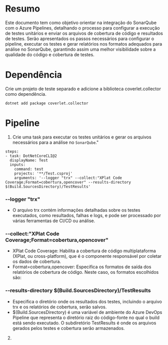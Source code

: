 # Resumo

Este documento tem como objetivo orientar na integração do SonarQube com o Azure Pipelines, detalhando o processo para configurar a execução de testes unitários e enviar os arquivos de cobertura de código e resultados de testes. Serão apresentados os passos necessários para configurar o pipeline, executar os testes e gerar relatórios nos formatos adequados para análise no SonarQube, garantindo assim uma melhor visibilidade sobre a qualidade do código e cobertura de testes.

# Dependência

Crie um projeto de teste separado e adicione a biblioteca coverlet.collector como dependência.

```dotnet add package coverlet.collector```

# Pipeline

1. Crie uma task para executar os testes unitários e gerar os arquivos necessários para a análise no `SonarQube`."

```
steps:
- task: DotNetCoreCLI@2
  displayName: Test
  inputs:
    command: test
    projects: '**/Test.csproj'
    arguments: '--logger "trx" --collect:"XPlat Code Coverage;Format=cobertura,opencover" --results-directory $(Build.SourcesDirectory)/TestResults'
```

### --logger "trx"

* O arquivo trx contém informações detalhadas sobre os testes executados, como resultados, falhas e logs, e pode ser processado por várias ferramentas de CI/CD ou análise.

### --collect:"XPlat Code Coverage;Format=cobertura,opencover"

* XPlat Code Coverage: Habilita a cobertura de código multiplataforma (XPlat, ou cross-platform), que é o componente responsável por coletar os dados de cobertura.
* Format=cobertura,opencover: Especifica os formatos de saída dos relatórios de cobertura de código. Neste caso, os formatos escolhidos são:

### --results-directory $(Build.SourcesDirectory)/TestResults

* Especifica o diretório onde os resultados dos testes, incluindo o arquivo trx e os relatórios de cobertura, serão salvos.
* $(Build.SourcesDirectory) é uma variável de ambiente do Azure DevOps Pipeline que representa o diretório raiz do código-fonte no qual o build está sendo executado. O subdiretório TestResults é onde os arquivos gerados pelos testes e cobertura serão armazenados.

2. 

